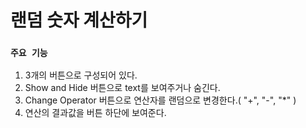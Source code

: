 # 랜덤 숫자 계산하기

### `주요 기능`
1. 3개의 버튼으로 구성되어 있다.
2. Show and Hide 버튼으로 text를 보여주거나 숨긴다.
3. Change Operator 버튼으로 연산자를 랜덤으로 변경한다.( "+", "-", "*" )
4. 연산의 결과값을 버튼 하단에 보여준다.
